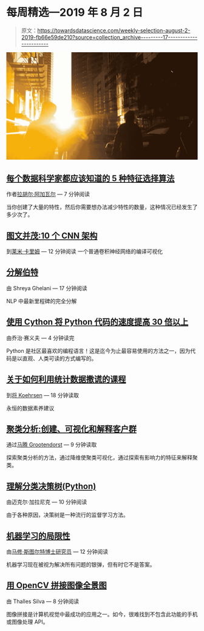 # 每周精选—2019 年 8 月 2 日

> 原文：<https://towardsdatascience.com/weekly-selection-august-2-2019-fb66e59de210?source=collection_archive---------17----------------------->

![](img/9fa52f04b9fb25c9e2d806c2652dcf59.png)

## [每个数据科学家都应该知道的 5 种特征选择算法](/the-5-feature-selection-algorithms-every-data-scientist-need-to-know-3a6b566efd2)

作者[拉胡尔·阿加瓦尔](https://medium.com/u/e8cce06956c9?source=post_page-----fb66e59de210--------------------------------) — 7 分钟阅读

当你创建了大量的特性，然后你需要想办法减少特性的数量，这种情况已经发生了多少次了。

## [图文并茂:10 个 CNN 架构](/illustrated-10-cnn-architectures-95d78ace614d)

到[莱米·卡里姆](https://medium.com/u/c2958659896a?source=post_page-----fb66e59de210--------------------------------) — 12 分钟阅读
一个普通卷积神经网络的编译可视化

## [分解伯特](/breaking-bert-down-430461f60efb)

由 Shreya Ghelani — 17 分钟阅读

NLP 中最新里程碑的完全分解

## [使用 Cython 将 Python 代码的速度提高 30 倍以上](/use-cython-to-get-more-than-30x-speedup-on-your-python-code-f6cb337919b6)

由乔治·赛义夫 — 4 分钟读完

Python 是社区最喜欢的编程语言！这是迄今为止最容易使用的方法之一，因为代码是以直观、人类可读的方式编写的。

## [关于如何利用统计数据撒谎的课程](/lessons-from-how-to-lie-with-statistics-57060c0d2f19)

到[将 Koehrsen](https://medium.com/u/e2f299e30cb9?source=post_page-----fb66e59de210--------------------------------) — 18 分钟读取

永恒的数据素养建议

## [聚类分析:创建、可视化和解释客户群](/cluster-analysis-create-visualize-and-interpret-customer-segments-474e55d00ebb)

通过[马腾 Grootendorst](https://medium.com/u/22405c3b2875?source=post_page-----fb66e59de210--------------------------------) — 9 分钟读取

探索聚类分析的方法，通过降维使聚类可视化，通过探索有影响力的特征来解释聚类。

## [理解分类决策树(Python)](/understanding-decision-trees-for-classification-python-9663d683c952)

由迈克尔·加拉尼克 — 10 分钟阅读

由于各种原因，决策树是一种流行的监督学习方法。

## [机器学习的局限性](/the-limitations-of-machine-learning-a00e0c3040c6)

由[马修·斯图尔特博士研究员](https://medium.com/u/b89dbc0712c4?source=post_page-----fb66e59de210--------------------------------) — 12 分钟阅读

机器学习现在被视为解决所有问题的银弹，但有时它不是答案。

## [用 OpenCV 拼接图像全景图](/image-panorama-stitching-with-opencv-2402bde6b46c)

由 Thalles Silva — 8 分钟阅读

图像拼接是计算机视觉中最成功的应用之一。如今，很难找到不包含此功能的手机或图像处理 API。